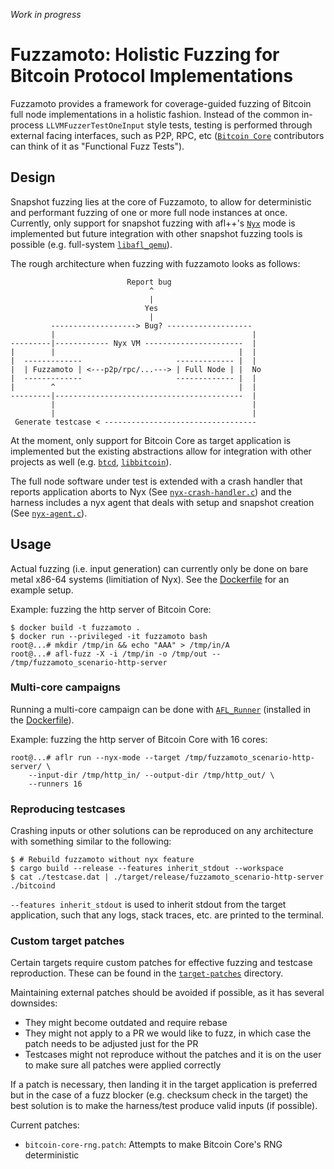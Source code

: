 *Work in progress*

# Fuzzamoto: Holistic Fuzzing for Bitcoin Protocol Implementations

Fuzzamoto provides a framework for coverage-guided fuzzing of Bitcoin full node
implementations in a holistic fashion. Instead of the common in-process
`LLVMFuzzerTestOneInput` style tests, testing is performed through external
facing interfaces, such as P2P, RPC, etc ([`Bitcoin
Core`](https://github.com/bitcoin/bitcoin) contributors can think of it as
"Functional Fuzz Tests").

## Design

Snapshot fuzzing lies at the core of Fuzzamoto, to allow for deterministic and
performant fuzzing of one or more full node instances at once. Currently,
only support for snapshot fuzzing with afl++'s [`Nyx`](https://nyx-fuzz.com/) mode
is implemented but future integration with other snapshot fuzzing tools is
possible (e.g. full-system
[`libafl_qemu`](https://github.com/AFLplusplus/LibAFL)).

The rough architecture when fuzzing with fuzzamoto looks as follows:

```
                          Report bug
                               ^
                               |
                              Yes
                               |
         -------------------> Bug? -------------------
         |                                            |
---------|------------ Nyx VM ----------------------  |
|        |                                         |  |
|  -------------                     ------------- |  |
|  | Fuzzamoto | <---p2p/rpc/...---> | Full Node | |  No
|  -------------                     ------------- |  |
|        ^                                         |  |
---------|------------------------------------------  |
         |                                            |
         |                                            |
 Generate testcase < ----------------------------------
```

At the moment, only support for Bitcoin Core as target application is
implemented but the existing abstractions allow for integration with other
projects as well (e.g. [`btcd`](https://github.com/btcsuite/btcd),
[`libbitcoin`](https://github.com/libbitcoin/libbitcoin)).

The full node software under test is extended with a crash handler that reports
application aborts to Nyx (See
[`nyx-crash-handler.c`](fuzzamoto-nyx-sys/src/nyx-crash-handler.c)) and the
harness includes a nyx agent that deals with setup and snapshot creation (See
[`nyx-agent.c`](fuzzamoto-nyx-sys/src/nyx-agent.c)).

## Usage

Actual fuzzing (i.e. input generation) can currently only be done on bare metal
x86-64 systems (limitiation of Nyx). See the [Dockerfile](Dockerfile) for an
example setup.

Example: fuzzing the http server of Bitcoin Core:

```
$ docker build -t fuzzamoto .
$ docker run --privileged -it fuzzamoto bash
root@...# mkdir /tmp/in && echo "AAA" > /tmp/in/A
root@...# afl-fuzz -X -i /tmp/in -o /tmp/out -- /tmp/fuzzamoto_scenario-http-server
```

### Multi-core campaigns

Running a multi-core campaign can be done with
[`AFL_Runner`](https://github.com/0xricksanchez/AFL_Runner) (installed in the
[Dockerfile](Dockerfile)).

Example: fuzzing the http server of Bitcoin Core with 16 cores:

```
root@...# aflr run --nyx-mode --target /tmp/fuzzamoto_scenario-http-server/ \
    --input-dir /tmp/http_in/ --output-dir /tmp/http_out/ \
    --runners 16
```

### Reproducing testcases

Crashing inputs or other solutions can be reproduced on any architecture with
something similar to the following:

```
$ # Rebuild fuzzamoto without nyx feature
$ cargo build --release --features inherit_stdout --workspace
$ cat ./testcase.dat | ./target/release/fuzzamoto_scenario-http-server ./bitcoind
```

`--features inherit_stdout` is used to inherit stdout from the target
application, such that any logs, stack traces, etc. are printed to the
terminal.

### Custom target patches

Certain targets require custom patches for effective fuzzing and testcase
reproduction. These can be found in the [`target-patches`](target-patches)
directory.

Maintaining external patches should be avoided if possible, as it has several
downsides:

* They might become outdated and require rebase
* They might not apply to a PR we would like to fuzz, in which case the patch
  needs to be adjusted just for the PR
* Testcases might not reproduce without the patches and it is on the user to
  make sure all patches were applied correctly

If a patch is necessary, then landing it in the target application is preferred
but in the case of a fuzz blocker (e.g. checksum check in the target) the best
solution is to make the harness/test produce valid inputs (if possible).

Current patches:

- `bitcoin-core-rng.patch`: Attempts to make Bitcoin Core's RNG deterministic
